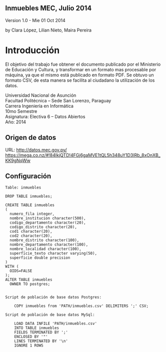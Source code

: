 Inmuebles MEC, Julio 2014
-------------------------

Version 1.0 - Mie 01 Oct 2014

by
Clara López,
Lilian Nieto,
Maira Pereira


Introducción
================
El objetivo del trabajo fue obtener el documento publicado por el Ministerio de Educación y Cultura, y transformar en un formato mas procesable por máquina, ya que el mismo está publicado
en formato PDF. Se obtuvo un formato CSV, de esta manera se facilita al ciudadano la utilización de los datos.


Universidad Nacional de Asunción</br>
Facultad Politécnica – Sede San Lorenzo, Paraguay</br>
Carrera Ingeniería en Informática</br>
10mo Semestre</br>
Asignatura: Electiva 6 – Datos Abiertos</br>
Año: 2014

Origen de datos <a id="origen_datos"></a>
---------------

URL: http://datos.mec.gov.py/
https://mega.co.nz/#!84IkjQTD!4FGj6gaMVE1tQL5h348uY1D3lRb_8xOnXB_KK9gNqWw

Configuración  <a id="configuration"></a>
-------------
	Table: inmuebles

	DROP TABLE inmuebles;

	CREATE TABLE inmuebles
	(
	  numero_fila integer,
	  nombre_institucion character(500),
	  codigo_departamento character(20),
	  codigo_distrito character(20),
	  cod1 character(20),
	  cod2 character(20),
	  nombre_distrito character(100),
	  nombre_departamento character(100),
	  nombre_localidad character(100),
	  superficie_texto character varying(50),
	  superficie double precision
	)
	WITH (
	  OIDS=FALSE
	);
	ALTER TABLE inmuebles
	  OWNER TO postgres;

	
	Script de población de base datos Postgres:

		COPY inmuebles from 'PATH/inmuebles.csv' DELIMITERS ';' CSV;

	Script de población de base datos MySql:

		LOAD DATA INFILE 'PATH/inmuebles.csv' 
		INTO TABLE inmuebles 
		FIELDS TERMINATED BY ';' 
		ENCLOSED BY '"'
		LINES TERMINATED BY '\n'
		IGNORE 1 ROWS